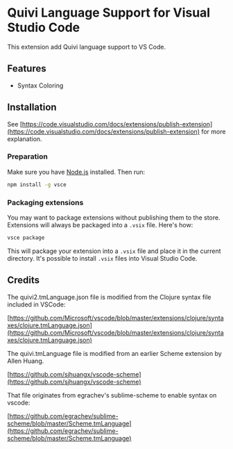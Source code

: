 # Quivi Language Support for Visual Studio Code

This extension add Quivi language support to VS Code.

## Features

* Syntax Coloring

## Installation

See [https://code.visualstudio.com/docs/extensions/publish-extension](https://code.visualstudio.com/docs/extensions/publish-extension) for more explanation.

### Preparation

Make sure you have [Node.js](https://nodejs.org/) installed. Then run:

```bash
npm install -g vsce
```

### Packaging extensions

You may want to package extensions without publishing them to the store. Extensions will always be packaged into a `.vsix` file. Here's how:

```bash
vsce package
```

This will package your extension into a `.vsix` file and place it in the current directory. It's possible to install `.vsix` files into Visual Studio Code.

## Credits

The quivi2.tmLanguage.json file is modified from the Clojure syntax file included in VSCode:

[https://github.com/Microsoft/vscode/blob/master/extensions/clojure/syntaxes/clojure.tmLanguage.json](https://github.com/Microsoft/vscode/blob/master/extensions/clojure/syntaxes/clojure.tmLanguage.json)

The quivi.tmLanguage file is modified from an earlier Scheme extension by Allen Huang.

[https://github.com/sjhuangx/vscode-scheme](https://github.com/sjhuangx/vscode-scheme)

That file originates from egrachev's sublime-scheme to enable syntax on vscode:

[https://github.com/egrachev/sublime-scheme/blob/master/Scheme.tmLanguage](https://github.com/egrachev/sublime-scheme/blob/master/Scheme.tmLanguage)
